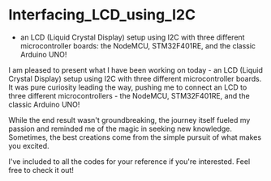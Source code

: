 # Interfacing_LCD_using_I2C
- an LCD (Liquid Crystal Display) setup using I2C with three different microcontroller boards: the NodeMCU, STM32F401RE, and the classic Arduino UNO!

I am pleased to present what I have been working on today - an LCD (Liquid Crystal Display) setup using I2C with three different microcontroller boards. It was pure curiosity leading the way, pushing me to connect an LCD to three different microcontrollers - the NodeMCU, STM32F401RE, and the classic Arduino UNO!

While the end result wasn't groundbreaking, the journey itself fueled my passion and reminded me of the magic in seeking new knowledge. Sometimes, the best creations come from the simple pursuit of what makes you excited.

I've included to all the codes for your reference if you're interested. Feel free to check it out!
